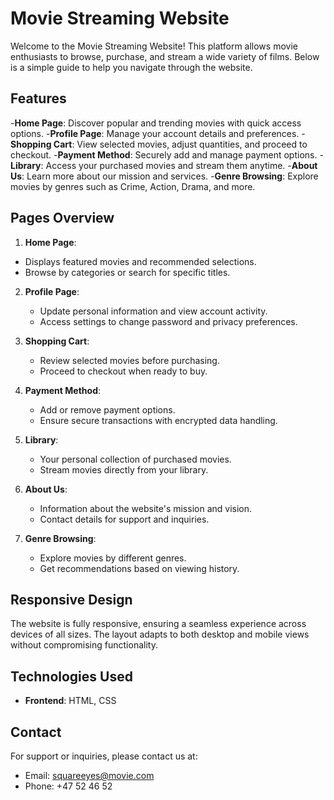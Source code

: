 # Movie Streaming Website
Welcome to the Movie Streaming Website! 
This platform allows movie enthusiasts to browse, purchase, and stream a wide variety of films.
Below is a simple guide to help you navigate through the website.

## Features

-**Home Page**: Discover popular and trending movies with quick access options.
-**Profile Page**: Manage your account details and preferences.
-**Shopping Cart**: View selected movies, adjust quantities, and proceed to checkout.
-**Payment Method**: Securely add and manage payment options.
-**Library**: Access your purchased movies and stream them anytime.
-**About Us**: Learn more about our mission and services.
-**Genre Browsing**: Explore movies by genres such as Crime, Action, Drama, and more.

## Pages Overview
1. **Home Page**:
  - Displays featured movies and recommended selections.
  - Browse by categories or search for specific titles.

2. **Profile Page**:
   - Update personal information and view account activity.
   - Access settings to change password and privacy preferences.
    
3. **Shopping Cart**:
   - Review selected movies before purchasing.
   - Proceed to checkout when ready to buy.
  
4. **Payment Method**:
   - Add or remove payment options.
   - Ensure secure transactions with encrypted data handling.
  
5. **Library**:
   - Your personal collection of purchased movies.
   - Stream movies directly from your library.
  
6. **About Us**:
   - Information about the website's mission and vision.
   - Contact details for support and inquiries.
  
7. **Genre Browsing**:
   - Explore movies by different genres.
   - Get recommendations based on viewing history.
  
## Responsive Design
The website is fully responsive, ensuring a seamless experience across devices of all sizes. 
The layout adapts to both desktop and mobile views without compromising functionality.


## Technologies Used
- **Frontend**: HTML, CSS

## Contact
For support or inquiries, please contact us at: 
- Email: squareeyes@movie.com
- Phone: +47 52 46 52



     
